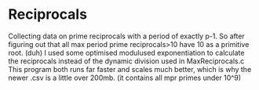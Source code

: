 # Reciprocals
Collecting data on prime reciprocals with a period of exactly p-1.
So after figuring out that all max period prime reciprocals>10 have 10 as a primitive root. (duh)
I used some optimised modulused exponentiation to calculate the reciprocals instead of the dynamic division used in MaxReciprocals.c
This program both runs far faster and scales much better, which is why the newer .csv is a little over 200mb. (it contains all mpr primes under 10^9)
